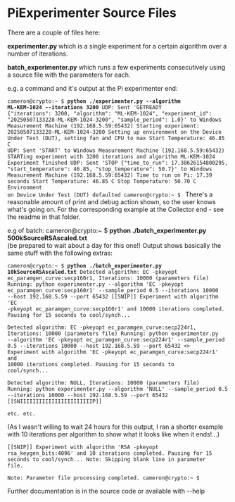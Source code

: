 # PiExperimenter Source Files 
There are a couple of files here:

**experimenter.py**  which is a single experiment for a certain algorithm over a number of iterations.

**batch_experimenter.py**  which runs a few experiments consecutively using a source file with the parameters for each.


e.g. a command and it's output at the Pi experimenter end:

<code>cameron@crypto:~ $ **python ./experimenter.py --algorithm ML-KEM-1024 --iterations 3200**
UDP: Sent 'GETREADY {"iterations": 3200, "algorithm": "ML-KEM-1024", "experiment_id": "20250507133228-ML-KEM-1024-3200", "sample_period": 1.0}' to Windows Measurement Machine (192.168.5.59:65432)
Starting experiment: 20250507133228-ML-KEM-1024-3200
Setting up environment on the Device Under Test (DUT), setting fan and CPU to max
Start Temperature: 46.85 C
UDP: Sent 'START' to Windows Measurement Machine (192.168.5.59:65432)
STARTing experiment with 3200 iterations and algorithm ML-KEM-1024
Experiment finished
UDP: Sent 'STOP {"time_to_run": 17.38626154800295, "start_temperature": 46.85, "stop_temperature": 50.7}' to Windows Measurement Machine (192.168.5.59:65432)
Time to run on Pi: 17.39 seconds
Start Temperature: 46.85 C
Stop Temperature: 50.70 C
Environment on Device Under Test (DUT) defaulted
cameron@crypto:~ $
</code>
There's a reasonable amount of print and debug action shown, so the user knows what's going on.  For the corresponding example at the Collector end - see the readme in that folder.


e.g of batch:
cameron@crypto:~ $ **python ./batch_experimenter.py 500kSourceRSAscaled.txt**    
(be prepared to wait about a day for this one!)
Output shows basically the same stuff with the following extras:

<code>cameron@crypto:~ $ **python ./batch_experimenter.py 10kSourceRSAscaled.txt**
Detected algorithm: EC -pkeyopt ec_paramgen_curve:secp160r1, Iterations: 10000 (parameters file)
Running: python experimenter.py --algorithm 'EC -pkeyopt ec_paramgen_curve:secp160r1' --sample_period 0.5 --iterations 10000 --host 192.168.5.59 --port 65432
[[SNIP]]
Experiment with algorithm 'EC -pkeyopt ec_paramgen_curve:secp160r1' and 10000 iterations completed. Pausing for 15 seconds to cool/synch...</code>

<code>Detected algorithm: EC -pkeyopt ec_paramgen_curve:secp224r1, Iterations: 10000 (parameters file)
Running: python experimenter.py --algorithm 'EC -pkeyopt ec_paramgen_curve:secp224r1' --sample_period 0.5 --iterations 10000 --host 192.168.5.59 --port 65432
<<SNIP>>
Experiment with algorithm 'EC -pkeyopt ec_paramgen_curve:secp224r1' and 10000 iterations completed. Pausing for 15 seconds to cool/synch...</code>

<code>Detected algorithm: NULL, Iterations: 10000 (parameters file)
Running: python experimenter.py --algorithm 'NULL' --sample_period 0.5 --iterations 10000 --host 192.168.5.59 --port 65432
[[SNIIIIIIIIIIIIIIIIIIIIIIIP]]</code>

<code>etc. etc.</code>

(As I wasn't willing to wait 24 hours for this output, I ran a shorter example with 10 iterations per algorithm to show what it looks like when it ends!...)

<code>[[SNIP]]
Experiment with algorithm 'RSA -pkeyopt rsa_keygen_bits:4096' and 10 iterations completed. Pausing for 15 seconds to cool/synch...
Note: Skipping blank line in parameter file.</code>

<code>Note: Parameter file processing completed.
cameron@crypto:~ $
</code>


Further documentation is in the source code or available with --help
